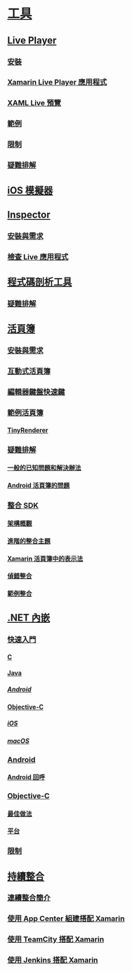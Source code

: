 # [工具](index.yml)
## [Live Player](live-player/index.md)
### [安裝](live-player/install.md)
### [Xamarin Live Player 應用程式](live-player/player.md)
### [XAML Live 預覽](live-player/live-view.md)
### [範例](live-player/samples.md)
### [限制](live-player/limitations.md)
### [疑難排解](live-player/troubleshooting.md)
## [iOS 模擬器](ios-simulator.md)
## [Inspector](inspector/index.md)
### [安裝與需求](inspector/install.md)
### [檢查 Live 應用程式](inspector/inspect.md)
## [程式碼剖析工具](profiler/index.md)
### [疑難排解](profiler/troubleshooting.md)
## [活頁簿](workbooks/index.md)
### [安裝與需求](workbooks/install.md)
### [互動式活頁簿](workbooks/workbook.md)
### [編輯器鍵盤快速鍵](workbooks/keybindings.md)
### [範例活頁簿](workbooks/samples/index.md)
#### [TinyRenderer](workbooks/samples/tinyrenderer.md)
### [疑難排解](workbooks/troubleshooting/index.md)
#### [一般的已知問題和解決辦法](workbooks/troubleshooting/general.md)
#### [Android 活頁簿的問題](workbooks/troubleshooting/android.md)
### [整合 SDK](workbooks/sdk/index.md)
#### [架構概觀](workbooks/sdk/architecture.md)
#### [進階的整合主題](workbooks/sdk/integrations.md)
#### [Xamarin 活頁簿中的表示法](workbooks/sdk/representations.md)
#### [偵錯整合](workbooks/sdk/debugging.md)
#### [範例整合](workbooks/sdk/samples.md)
## [.NET 內嵌](dotnet-embedding/index.md)
### [快速入門](dotnet-embedding/get-started/index.md)
#### [C](dotnet-embedding/get-started/c.md)
#### [Java](dotnet-embedding/get-started/java/index.md)
##### [Android](dotnet-embedding/get-started/java/android.md)
#### [Objective-C](dotnet-embedding/get-started/objective-c/index.md)
##### [iOS](dotnet-embedding/get-started/objective-c/ios.md)
##### [macOS](dotnet-embedding/get-started/objective-c/macos.md)
### [Android](dotnet-embedding/android/index.md)
#### [Android 回呼](dotnet-embedding/android/callbacks.md)
### [Objective-C](dotnet-embedding/objective-c/index.md)
#### [最佳做法](dotnet-embedding/objective-c/best-practices.md)
#### [平台](dotnet-embedding/objective-c/platforms.md)
### [限制](dotnet-embedding/limitations.md)


## [持續整合](ci/index.md)
### [連續整合簡介](ci/intro-to-ci.md)
### [使用 App Center 組建搭配 Xamarin](/appcenter/build/xamarin/)
### [使用 TeamCity 搭配 Xamarin](ci/teamcity.md)
### [使用 Jenkins 搭配 Xamarin](ci/jenkins-walkthrough.md)
